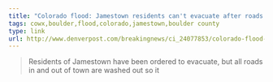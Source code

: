 ```yaml
---
title: "Colorado flood: Jamestown residents can't evacuate after roads washed out"
tags: cowx,boulder,flood,colorado,jamestown,boulder county
type: link
url: http://www.denverpost.com/breakingnews/ci_24077853/colorado-flood-jamestown-residents-cant-evacuate-after-roads
---
```

<blockquote class="link_og_blockquote">Residents of Jamestown have been ordered to evacuate, but all roads in and out of town are washed out so it</blockquote>
<p></p>
